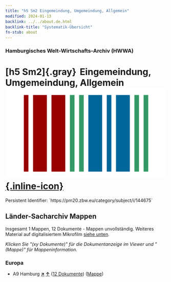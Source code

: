 ```yaml
---
title: "h5 Sm2 Eingemeindung, Umgemeindung, Allgemein"
modified: 2024-01-13
backlink: ../../about.de.html
backlink-title: "Systematik-Übersicht"
fn-stub: about
---
```


### Hamburgisches Welt-Wirtschafts-Archiv (HWWA)

# [h5 Sm2]{.gray}&#8201; Eingemeindung, Umgemeindung, Allgemein &#160; [![Wikidata](/images/Wikidata-logo.svg "Wikidata"){.inline-icon}](http://www.wikidata.org/entity/Q104700091)

<div class="hint">Persistent Identifier: `https://pm20.zbw.eu/category/subject/i/144675`</div>







## Länder-Sacharchiv Mappen






Insgesamt 1 Mappen, 12 Dokumente - Mappen unvollständig. Weiteres Material auf digitalisiertem Mikrofilm [siehe unten](#filmsections).

_Klicken Sie "(xy Dokumente)" für die Dokumentanzeige im Viewer und "(Mappe)" für Mappeninformation._




### Europa

- A9 Hamburg [**&nearr;**](../../../geo/i/140905/about.de.html "Hamburg (alle Mappen)") [**&uarr;**](../../../geo/about.de.html#A9 "Ländersystematik") (<a href="https://pm20.zbw.eu/iiifview/folder/sh/140905,144675" title="über: Hamburg : Eingemeindung, Umgemeindung, Allgemein" target="_blank">12 Dokumente</a>) ([Mappe](../../../../folder/sh/1409xx/140905/1446xx/144675/about.de.html))



<a id="filmsections" />













